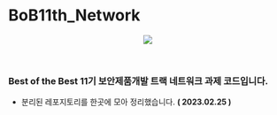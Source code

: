 # BoB11th_Network

<p align="center"><img src="https://www.kitribob.kr/static/front/images/about/bob-logo.png"></p>

<br/>

### Best of the Best 11기 보안제품개발 트랙 네트워크 과제 코드입니다.

* 분리된 레포지토리를 한곳에 모아 정리했습니다. **( 2023.02.25 )**